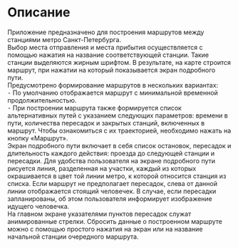 # Описание

  Приложение предназначено для построения маршрутов между станциями метро Санкт-Петербурга. <br/> 
  Выбор места отправления и места прибытия осуществляется с помощью нажатия на название соответствующей станции. Такие станции выделяются жирным шрифтом. В результате, на карте строится маршрут, при нажатии на который показывается экран подробного пути. <br/>
  Предусмотрено формирование маршрутов в нескольких вариантах: <br/> 
  ⁃	По умолчанию отображается маршрут с минимальной временной продолжительностью. <br/> 
  ⁃	При построении маршрута также формируется список альтернативных путей с указанием следующих параметров: времени в пути, количества пересадок и закрытых станций, включенных в маршрут. Чтобы ознакомиться с их траекторией, необходимо нажать на кнопку «Маршрут». <br/>
  Экран подробного пути включает в себя список остановок, пересадок и длительность каждого действия: проезда до следующей станции и пересадки. Для удобства пользователя на экране подробного пути рисуется линия, разделенная на участки, каждый из которых окрашивается в цвет той линии метро, к которой относится станция из списка. Если маршрут не предполагает пересадок, слева от данной линии отображается стоящий человечек. В случае, если пересадки запланированы, об этом пользователя информирует изображение идущего человечка. <br/>
  На главном экране указателями пунктов пересадок служат анимированные стрелки. Сбросить данные о построенном маршруте можно с помощью простого нажатия на экран или на название начальной станции очередного маршрута. <br/>
